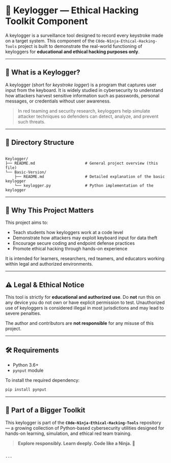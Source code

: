# 🎯 Keylogger — Ethical Hacking Toolkit Component

A keylogger is a surveillance tool designed to record every keystroke made on a target system. This component of the `C0de-N1nja-Ethical-Hacking-Tools` project is built to demonstrate the real-world functioning of keyloggers for **educational and ethical hacking purposes only**.

---

## 🧠 What is a Keylogger?

A keylogger (short for *keystroke logger*) is a program that captures user input from the keyboard. It is widely studied in cybersecurity to understand how attackers harvest sensitive information such as passwords, personal messages, or credentials without user awareness.

> In red teaming and security research, keyloggers help simulate attacker techniques so defenders can detect, analyze, and prevent such threats.

---

## 🧰 Directory Structure

```

Keylogger/
├── README.md                      # General project overview (this file)
└── Basic-Version/
    ├── README.md                  # Detailed explanation of the basic keylogger
    └── keylogger.py               # Python implementation of the keylogger

````

---

## 🔐 Why This Project Matters

This project aims to:

- Teach students how keyloggers work at a code level  
- Demonstrate how attackers may exploit keyboard input for data theft  
- Encourage secure coding and endpoint defense practices  
- Promote ethical hacking through hands-on experience  

It is intended for learners, researchers, red teamers, and educators working within legal and authorized environments.

---

## ⚠️ Legal & Ethical Notice

This tool is strictly for **educational and authorized use**. Do **not** run this on any device you do not own or have explicit permission to test. Unauthorized use of keyloggers is considered illegal in most jurisdictions and may lead to severe penalties.

The author and contributors are **not responsible** for any misuse of this project.

---

## 🛠️ Requirements

- Python 3.6+
- `pynput` module

To install the required dependency:

```bash
pip install pynput
````

---

## 🧩 Part of a Bigger Toolkit

This keylogger is part of the **`C0de-N1nja-Ethical-Hacking-Tools`** repository — a growing collection of Python-based cybersecurity utilities designed for hands-on learning, simulation, and ethical red team training.

> **Explore responsibly. Learn deeply. Code like a Ninja. 🥷**

```

---
